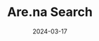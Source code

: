 ---
layout: post
title: 'Are.na Search'
video-link: https://ant.umn.edu/embedded/lkfxyqrfxd
date: 2024-03-17
application: arena
flow-type: search
tags: [web,discovery,filter]
---